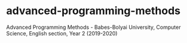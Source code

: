 # advanced-programming-methods
Advanced Programming Methods - Babes-Bolyai University, Computer Science, English section, Year 2 (2019-2020)
